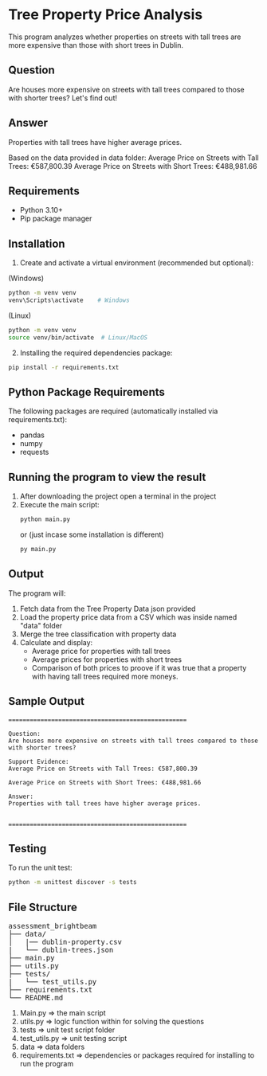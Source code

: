 # Tree Property Price Analysis

This program analyzes whether properties on streets with tall trees are more expensive than those with short trees in Dublin.

## Question
Are houses more expensive on streets with tall trees compared to those with shorter trees? Let's find out!

## Answer
Properties with tall trees have higher average prices.

Based on the data provided in data folder: 
Average Price on Streets with Tall Trees: €587,800.39 
Average Price on Streets with Short Trees: €488,981.66 


## Requirements

- Python 3.10+
- Pip package manager

## Installation
1. Create and activate a virtual environment (recommended but optional):

(Windows)
```bash
python -m venv venv
venv\Scripts\activate    # Windows
```

(Linux)
```bash
python -m venv venv
source venv/bin/activate  # Linux/MacOS
```

2. Installing the required dependencies package:
```bash
pip install -r requirements.txt
```

## Python Package Requirements
The following packages are required (automatically installed via requirements.txt):
- pandas
- numpy
- requests

## Running the program to view the result
1. After downloading the project open a terminal in the project
2. Execute the main script:
   ```bash
   python main.py
   ```
   or (just incase some installation is different)
   ```bash
   py main.py
   ```

## Output
The program will:
1. Fetch data from the Tree Property Data json provided
2. Load the property price data from a CSV which was inside named "data" folder
3. Merge the tree classification with property data
4. Calculate and display:
    - Average price for properties with tall trees
    - Average prices for properties with short trees
    - Comparison of both prices to proove if it was true that a property with having tall trees required more moneys.
  
## Sample Output
```
==================================================

Question:
Are houses more expensive on streets with tall trees compared to those with shorter trees?

Support Evidence: 
Average Price on Streets with Tall Trees: €587,800.39 

Average Price on Streets with Short Trees: €488,981.66 

Answer:
Properties with tall trees have higher average prices.


==================================================
```
## Testing
To run the unit test:
```bash
python -m unittest discover -s tests
```

## File Structure
<pre>assessment_brightbeam
├── data/
│   |── dublin-property.csv
|   └── dublin-trees.json
├── main.py
├── utils.py
├── tests/
|   └── test_utils.py
├── requirements.txt
└── README.md
</pre>


1. Main.py => the main script
2. utils.py => logic function within for solving the questions
3. tests => unit test script folder
4. test_utils.py => unit testing script
5. data => data folders
6. requirements.txt => dependencies or packages required for installing to run the program
